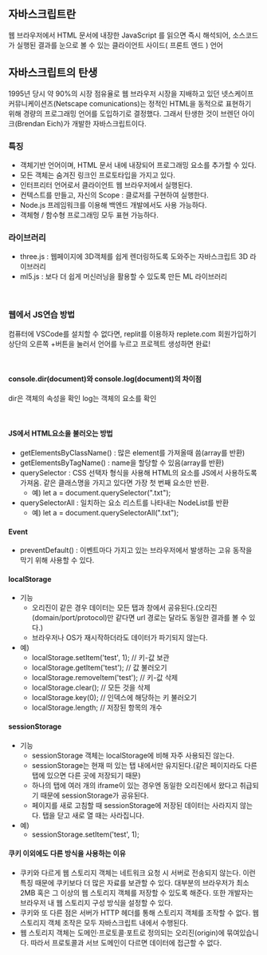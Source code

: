 ## 자바스크립트란
웹 브라우저에서 HTML 문서에 내장한 JavaScript 를 읽으면 즉시 해석되어, 소스코드가 실행된 결과를 눈으로 볼 수 있는 클라이언트 사이드( 프론트 엔드 ) 언어

## 자바스크립트의 탄생
1995년 당시 약 90%의 시장 점유율로 웹 브라우저 시장을 지배하고 있던 넷스케이프 커뮤니케이션즈(Netscape comunications)는 정적인 HTML을 동적으로 표현하기 위해 경량의 프로그래밍 언어를 도입하기로 결정했다. 그래서 탄생한 것이 브렌던 아이크(Brendan Eich)가 개발한 자바스크립트이다.

### 특징
- 객체기반 언어이며, HTML 문서 내에 내장되어 프로그래밍 요소를 추가할 수 있다.
- 모든 객체는 숨겨진 링크인 프로토타입을 가지고 있다.
- 인터프리터 언어로서 클라이언트 웹 브라우저에서 실행된다.
- 컨텍스트를 만들고, 자신의 Scope : 클로저를 구현하여 실행한다.
- Node.js 프레임워크를 이용해 백엔드 개발에서도 사용 가능하다.
- 객체형 / 함수형 프로그래밍 모두 표현 가능하다.

### 라이브러리
- three.js : 웹페이지에 3D객체를 쉽게 렌더링하도록 도와주는 자바스크립트 3D 라이브러리
- ml5.js : 보다 더 쉽게 머신러닝을 활용할 수 있도록 만든 ML 라이브러리

<br>

### 웹에서 JS연습 방법
컴퓨터에 VSCode를 설치할 수 없다면, replit를 이용하자
replete.com
회원가입하기
상단의 오른쪽 +버튼을 눌러서 언어를 누르고 프로젝트 생성하면 완료!

<br>

#### console.dir(document)와 console.log(document)의 차이점
dir은 객체의 속성을 확인
log는 객체의 요소를 확인

<br>

#### JS에서 HTML요소을 불러오는 방법
- getElementsByClassName() : 많은 element를 가져올때 씀(array를 반환)
- getElementsByTagName() : name을 할당할 수 있음(array를 반환)
- querySelector : CSS 선택자 형식을 사용해 HTML의 요소를 JS에서 사용하도록 가져옴. 같은 클래스명을 가지고 있다면 가장 첫 번째 요소만 반환.
    - 예) let a = document.querySelector(".txt");
- querySelectorAll : 일치하는 요소 리스트를 나타내는 NodeList를 반환
    - 예) let a = document.querySelectorAll(".txt");

#### Event
- preventDefault() : 이벤트마다 가지고 있는 브라우저에서 발생하는 고유 동작을 막기 위해 사용할 수  있다. 

#### localStorage
- 기능
    - 오리진이 같은 경우 데이터는 모든 탭과 창에서 공유된다.(오리진(domain/port/protocol)만 같다면 url 경로는 달라도 동일한 결과를 볼 수 있다.)
    - 브라우저나 OS가 재시작하더라도 데이터가 파기되지 않는다.
- 예)
    - localStorage.setItem('test', 1);      // 키-값 보관
    - localStorage.getItem('test');         // 값 불러오기
    - localStorage.removeItem('test');      // 키-값 삭제
    - localStorage.clear();                 // 모든 것을 삭제
    - localStorage.key(0);                  // 인덱스에 해당하는 키 불러오기
    - localStorage.length;                  // 저장된 항목의 개수
 
#### sessionStorage 
- 기능
    - sessionStorage 객체는 localStorage에 비해 자주 사용되진 않는다.
    - sessionStorage는 현재 떠 있는 탭 내에서만 유지된다.(같은 페이지라도 다른 탭에 있으면 다른 곳에 저장되기 때문)
    - 하나의 탭에 여러 개의 iframe이 있는 경우엔 동일한 오리진에서 왔다고 취급되기 때문에 sessionStorage가 공유된다.
    - 페이지를 새로 고침할 때 sessionStorage에 저장된 데이터는 사라지지 않는다. 탭을 닫고 새로 열 때는 사라집니다.
- 예)
    - sessionStorage.setItem('test', 1);

#### 쿠키 이외에도 다른 방식을 사용하는 이유
- 쿠키와 다르게 웹 스토리지 객체는 네트워크 요청 시 서버로 전송되지 않는다. 이런 특징 때문에 쿠키보다 더 많은 자료를 보관할 수 있다. 대부분의
브라우저가 최소 2MB 혹은 그 이상의 웹 스토리지 객체를 저장할 수 있도록 해준다. 또한 개발자는 브라우저 내 웹 스토리지 구성 방식을 설정할 수 있다.
- 쿠키와 또 다른 점은 서버가 HTTP 헤더를 통해 스토리지 객체를 조작할 수 없다. 웹 스토리지 객체 조작은 모두 자바스크립트 내에서 수행된다.
- 웹 스토리지 객체는 도메인·프로토콜·포트로 정의되는 오리진(origin)에 묶여있습니다. 따라서 프로토콜과 서브 도메인이 다르면 데이터에 접근할 수 없다.